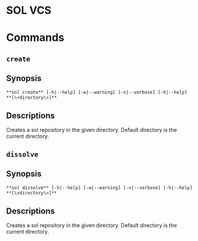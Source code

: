 # SOL VCS

# Commands

## `create`

## Synopsis

~~~
**sol create** [-h|--help] [-w|--warning] [-v|--verbose] [-h|--help] **[\<directory\>]**
~~~

## Descriptions
Creates a sol repository in the given directory. Default directory is the current directory.


## `dissolve`

## Synopsis

~~~
**sol dissolve** [-h|--help] [-w|--warning] [-v|--verbose] [-h|--help] **[\<directory\>]**
~~~

## Descriptions
Creates a sol repository in the given directory. Default directory is the current directory.